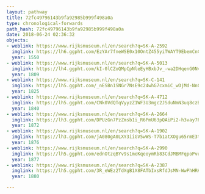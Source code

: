 ```yaml
---
layout: pathway
title: 72fc49796143b9fa92985b999f498a0a
type: chronological-forwards
path_hash: 72fc49796143b9fa92985b999f498a0a
date: 2018-06-24 02:36:32
objects:
- weblink: https://www.rijksmuseum.nl/en/search?q=SK-A-2592
  imglink: https://lh6.ggpht.com/EzYAr7fneWSE0x10OntZ455yiTWAYT9EbemCnCscLSlLVHTbnDNc8TYHEvcEmd9IUZ5lBsQFgPIpewxpcMPLy4u9hQU=s200
  year: 1550
- weblink: https://www.rijksmuseum.nl/en/search?q=SK-A-5013
  imglink: https://lh4.ggpht.com/kI-0lCZoQMpCpNleEyHBxbJv_-wa2DHqenG0NvRVpWQQf8wtctGVrr7aadlx1E4OCvP2y-FVB0FZ8vif15sou5AOjEs=s200
  year: 1809
- weblink: https://www.rijksmuseum.nl/en/search?q=SK-C-141
  imglink: https://lh5.ggpht.com/_nESBn1SNGr7NsE9c24whG7cxmiC_wDjMd-NnCq0HveCNa-tzkpUOiA39Zs-46Ry2VJRoM4rdw6PphUR8lm1ttklHHo=s200
  year: 1825
- weblink: https://www.rijksmuseum.nl/en/search?q=SK-A-4712
  imglink: https://lh5.ggpht.com/CNk0VdQTqVyyzZ1WF3U3mgc2JSduNmN3uq8czB_hGRbdBybrk-lH0VfKqbIas7_SWOXFbnHzteyfBcSfjfWJwtdNjQ=s200
  year: 1840
- weblink: https://www.rijksmuseum.nl/en/search?q=SK-A-2664
  imglink: https://lh3.ggpht.com/DPUzGn7PzZmsb1i_R6PmU63pQAiPi2-h3vay7PlUXtzPQpEFmoLVXWd3n6FMujU6VdHJwqSLQpTJW6jmNmllBoR5C8k=s200
  year: 1872
- weblink: https://www.rijksmuseum.nl/en/search?q=SK-A-1902
  imglink: https://lh3.ggpht.com/jA080gA0LXY3iiGV5wWS-T7b1atXOgu65rmE3tW_rQ_RhBbETRbKVS-yRmQMLkoamRVTRuzwveB-Yu5yosXh_ImDDQ=s200
  year: 1876
- weblink: https://www.rijksmuseum.nl/en/search?q=SK-A-2990
  imglink: https://lh5.ggpht.com/ednOtzqBYv9s1meKqeoymRb83CdJMBMFqpoPvu0FNQq9J5Mr74OeC4-LOobtsx7rzViTFB_gCaRsUd8m6tasQ0kkP1Ez=s200
  year: 1877
- weblink: https://www.rijksmuseum.nl/en/search?q=SK-A-2387
  imglink: https://lh5.ggpht.com/3R_eWEz2TdXgB1X8FATbIxsRfdJsMN-WwPhHRKy76XaBVOdL2SgsoctSOUrBwAT55mY8chlYDaidBg7qvzhstlR3bOk=s200
  year: 1880

---
```

